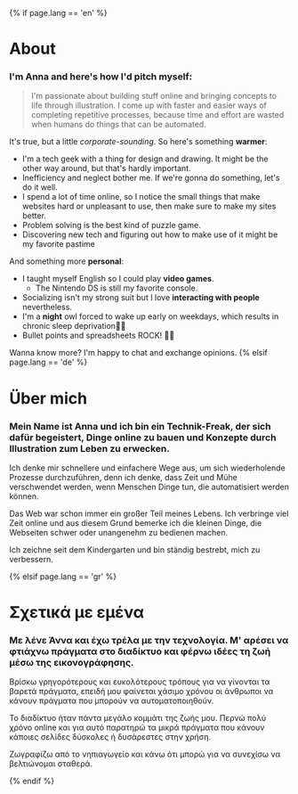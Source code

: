 {% if page.lang == 'en' %}

# About

### I'm Anna and here's how I'd pitch myself:
> I'm passionate about building stuff online and bringing concepts to life through illustration.
> I come up with faster and easier ways of completing repetitive processes, because time and effort are wasted when humans do things that can be automated.

It's true, but a little *corporate-sounding*. So here's something **warmer**:
- I'm a tech geek with a thing for design and drawing. It might be the other way around, but that's hardly important. 
- Inefficiency and neglect bother me. If we're gonna do something, let's do it well.
- I spend a lot of time online, so I notice the small things that make websites hard or unpleasant to use, then make sure to make my sites better.
- Problem solving is the best kind of puzzle game.
- Discovering new tech and figuring out how to make use of it might be my favorite pastime

And something more **personal**:
- I taught myself English so I could play **video games**. 
    - The Nintendo DS is still my favorite console.
- Socializing isn't my strong suit but I love **interacting with people** nevertheless. 
- I'm a **night** owl forced to wake up early on weekdays, which results in chronic sleep deprivation🦉🌌
- Bullet points and spreadsheets ROCK! 🤘🏾

Wanna know more? I'm happy to chat and exchange opinions.
{% elsif page.lang == 'de' %}

# Über mich

### Mein Name ist Anna und ich bin ein Technik-Freak, der sich dafür begeistert, Dinge online zu bauen und Konzepte durch Illustration zum Leben zu erwecken. 

Ich denke mir schnellere und einfachere Wege aus, um sich wiederholende Prozesse durchzuführen, denn ich denke, dass Zeit und Mühe verschwendet werden, wenn Menschen Dinge tun, die automatisiert werden können.

Das Web war schon immer ein großer Teil meines Lebens. Ich verbringe viel Zeit online und aus diesem Grund bemerke ich die kleinen Dinge, die Webseiten schwer oder unangenehm zu bedienen machen.

Ich zeichne seit dem Kindergarten und bin ständig bestrebt, mich zu verbessern.

{% elsif page.lang == 'gr' %}

# Σχετικά με εμένα

### Με λένε Άννα και έχω τρέλα με την τεχνολογία. Μ' αρέσει να φτιάχνω πράγματα στο διαδίκτυο και φέρνω ιδέες τη ζωή μέσω της εικονογράφησης.

Βρίσκω γρηγορότερους και ευκολότερους τρόπους για να γίνονται τα βαρετά πράγματα, επειδή μου φαίνεται χάσιμο χρόνου οι άνθρωποι να κάνουν πράγματα που μπορούν να αυτοματοποιηθούν.

Το διαδίκτυο ήταν πάντα μεγάλο κομμάτι της ζωής μου. Περνώ πολύ χρόνο online και για αυτό παρατηρώ τα μικρά πράγματα που κάνουν κάποιες σελίδες δύσκολες ή δυσάρεστες στην χρήση.

Ζωγραφίζω από το νηπιαγωγείο και κάνω ότι μπορώ για να συνεχίσω να βελτιώνομαι σταθερά.

{% endif %}
